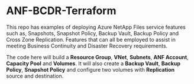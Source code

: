 # ANF-BCDR-Terraform
This repo has examples of deploying Azure NetApp Files service features such as, Snapshots, Snapshot Policy, Backup Vault, Backup Policy and Cross Zone Replication. Features that can all be employed to assist in meeting Business Continuity and Disaster Recovery requirements.

The code here will build a **Resource Group**, **VNet**, **Subnets**, **ANF Account**, **Capacity Pool** and **Volumes**. It will also create a **Backup Vault**, **Backup Policy**, **Snapshot Policy** and configure two volumes with **Replication** source and destination.
